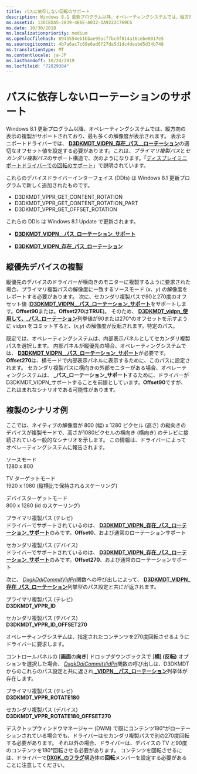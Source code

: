 ```yaml
---
title: パスに依存しない回転のサポート
description: Windows 8.1 更新プログラム以降、オペレーティングシステムでは、縦方向の表示の複製がサポートされており、最も多くの解像度が表示されます。
ms.assetid: 136CEDA5-2839-4E6E-A032-1A9222C769C6
ms.date: 10/30/2018
ms.localizationpriority: medium
ms.openlocfilehash: 8943554eb1bbae99acffbc0f814a16cebe0017e5
ms.sourcegitcommit: 4b7a6ac7c68e6ad6f27da5d1dc4deabd5d34b748
ms.translationtype: MT
ms.contentlocale: ja-JP
ms.lasthandoff: 10/24/2019
ms.locfileid: "72829384"
---
```

# <a name="span-iddisplaysupporting_path-independent_rotationspansupporting-path-independent-rotation"></a><span id="display.supporting_path-independent_rotation"></span>パスに依存しないローテーションのサポート


Windows 8.1 更新プログラム以降、オペレーティングシステムでは、縦方向の表示の複製がサポートされており、最も多くの解像度が表示されます。 表示ミニポートドライバーでは、 [**D3DKMDT\_VIDPN\_存在\_パス\_\_ローテーション**](https://docs.microsoft.com/windows-hardware/drivers/ddi/d3dkmdt/ns-d3dkmdt-_d3dkmdt_vidpn_present_path_rotation_support)の適切なオフセット値を設定する必要があります。これは、*プライマリ複製パス*と*セカンダリ複製パス*のサポート構造で、次のようになります。「[ディスプレイミニポートドライバーでの回転のサポート](supporting-rotation-in-a-display-miniport-driver.md)」で説明されています。

これらのデバイスドライバーインターフェイス (DDIs) は Windows 8.1 更新プログラムで新しく追加されたものです。

-   D3DKMDT_VPPR_GET_CONTENT_ROTATION
-   D3DKMDT_VPPR_GET_CONTENT_ROTATION_PART
-   D3DKMDT_VPPR_GET_OFFSET_ROTATION

これらの DDIs は Windows 8.1 Update で更新されます。

-   [**D3DKMDT\_VIDPN\_\_パス\_ローテーション\_サポート**](https://docs.microsoft.com/windows-hardware/drivers/ddi/d3dkmdt/ns-d3dkmdt-_d3dkmdt_vidpn_present_path_rotation_support)

-   [**D3DKMDT\_VIDPN\_存在\_パス\_ローテーション**](https://docs.microsoft.com/windows-hardware/drivers/ddi/d3dkmdt/ne-d3dkmdt-_d3dkmdt_vidpn_present_path_rotation)

## <a name="span-idcloning_a_portrait-first_devicespanspan-idcloning_a_portrait-first_devicespanspan-idcloning_a_portrait-first_devicespancloning-a-portrait-first-device"></a><span id="Cloning_a_portrait-first_device"></span><span id="cloning_a_portrait-first_device"></span><span id="CLONING_A_PORTRAIT-FIRST_DEVICE"></span>縦優先デバイスの複製


縦優先のデバイスのドライバーが横向きのモニターに複製するように要求された場合、プライマリ複製パスの解像度に一致するソースモード (*x*、*y*) の解像度をレポートする必要があります。 次に、セカンダリ複製パスで90と270度のオフセット値 ([**D3DKMDT\_VIDPN\_\_パス\_ローテーション\_サポート**](https://docs.microsoft.com/windows-hardware/drivers/ddi/d3dkmdt/ns-d3dkmdt-_d3dkmdt_vidpn_present_path_rotation_support)をサポートします。**Offset90**または。**Offset270**は**TRUE**)。 そのため、 [**D3DKMDT\_vidpn\_使用して、\_パス\_ローテーション**](https://docs.microsoft.com/windows-hardware/drivers/ddi/d3dkmdt/ne-d3dkmdt-_d3dkmdt_vidpn_present_path_rotation)列挙値が90または270°のオフセットを示すように vidpn をコミットすると、(*x*,*y*) の解像度が反転されます。特定のパス。

既定では、オペレーティングシステムは、内部表示パネルとしてセカンダリ複製パスを選択します。 内部パネルが縦優先の場合、オペレーティングシステムでは、 [**D3DKMDT\_VIDPN\_\_パス\_ローテーション\_サポート**](https://docs.microsoft.com/windows-hardware/drivers/ddi/d3dkmdt/ns-d3dkmdt-_d3dkmdt_vidpn_present_path_rotation_support)が必要です。**Offset270**は、横モードで内部表示パネルに表示するために、このパスに設定されます。 セカンダリ複製パスに横向きの外部モニターがある場合、オペレーティングシステムは、 **\_パス\_ローテーション\_サポート**するために、ドライバーが D3DKMDT\_VIDPN\_サポートすることを前提としています。**Offset90**ですが、これはまれなシナリオである可能性があります。

## <a name="span-idexample_clone_scenariosspanspan-idexample_clone_scenariosspanspan-idexample_clone_scenariosspanexample-clone-scenarios"></a><span id="Example_clone_scenarios"></span><span id="example_clone_scenarios"></span><span id="EXAMPLE_CLONE_SCENARIOS"></span>複製のシナリオ例


ここでは、ネイティブの解像度が 800 (幅) x 1280 ピクセル (高さ) の縦向きのデバイスが複製モードで、高さが1080ピクセルの横向き (横向き) のテレビに接続されている一般的なシナリオを示します。 この情報は、ドライバーによってオペレーティングシステムに報告されます。

<span id="source_mode"></span><span id="SOURCE_MODE"></span>ソースモード  
1280 x 800

<span id="TV_target_mode"></span><span id="tv_target_mode"></span><span id="TV_TARGET_MODE"></span>TV ターゲットモード  
1920 x 1080 (縦横比で保持されるスケーリング)

<span id="device_target_mode"></span><span id="DEVICE_TARGET_MODE"></span>デバイスターゲットモード  
800 x 1280 (id のスケーリング)

<span id="primary_clone_path__TV_"></span><span id="primary_clone_path__tv_"></span><span id="PRIMARY_CLONE_PATH__TV_"></span>プライマリ複製パス (テレビ)  
ドライバーでサポートされているのは、 [**D3DKMDT\_VIDPN\_存在\_パス\_ローテーション\_サポート**](https://docs.microsoft.com/windows-hardware/drivers/ddi/d3dkmdt/ns-d3dkmdt-_d3dkmdt_vidpn_present_path_rotation_support)のみです。**Offset0**、および通常のローテーションサポート

<span id="secondary_clone_path__device_"></span><span id="SECONDARY_CLONE_PATH__DEVICE_"></span>セカンダリ複製パス (デバイス)  
ドライバーでサポートされているのは、 [**D3DKMDT\_VIDPN\_存在\_パス\_ローテーション\_サポート**](https://docs.microsoft.com/windows-hardware/drivers/ddi/d3dkmdt/ns-d3dkmdt-_d3dkmdt_vidpn_present_path_rotation_support)のみです。**Offset270**、および通常のローテーションサポート

<span></span>  

次に、 [*DxgkDdiCommitVidPn*](https://docs.microsoft.com/windows-hardware/drivers/ddi/d3dkmddi/nc-d3dkmddi-dxgkddi_commitvidpn)関数への呼び出しによって、 [**D3DKMDT\_VIDPN\_存在\_パス\_ローテーション**](https://docs.microsoft.com/windows-hardware/drivers/ddi/d3dkmdt/ne-d3dkmdt-_d3dkmdt_vidpn_present_path_rotation)列挙型のパス設定と共にが返されます。

<span id="primary_clone_path__TV_"></span><span id="primary_clone_path__tv_"></span><span id="PRIMARY_CLONE_PATH__TV_"></span>プライマリ複製パス (テレビ)  
**D3DKMDT\_VPPR\_ID**

<span id="secondary_clone_path__device_"></span><span id="SECONDARY_CLONE_PATH__DEVICE_"></span>セカンダリ複製パス (デバイス)  
**D3DKMDT\_VPPR\_ID\_OFFSET270**

オペレーティングシステムは、指定されたコンテンツを270度回転させるようにドライバーに要求します。

コントロールパネルの [**画面**の**向き**] ドロップダウンボックスで [**横] (反転)** オプションを選択した場合、 [*DxgkDdiCommitVidPn*](https://docs.microsoft.com/windows-hardware/drivers/ddi/d3dkmddi/nc-d3dkmddi-dxgkddi_commitvidpn)関数の呼び出しは、D3DKMDT からのこれらのパス設定と共に返され[ **\_VIDPN\_\_パス\_ローテーション**](https://docs.microsoft.com/windows-hardware/drivers/ddi/d3dkmdt/ne-d3dkmdt-_d3dkmdt_vidpn_present_path_rotation)列挙体が存在します。

<span id="primary_clone_path__TV_"></span><span id="primary_clone_path__tv_"></span><span id="PRIMARY_CLONE_PATH__TV_"></span>プライマリ複製パス (テレビ)  
**D3DKMDT\_VPPR\_ROTATE180**

<span id="secondary_clone_path__device_"></span><span id="SECONDARY_CLONE_PATH__DEVICE_"></span>セカンダリ複製パス (デバイス)  
**D3DKMDT\_VPPR\_ROTATE180\_OFFSET270**

デスクトップウィンドウマネージャー (DWM) で既にコンテンツ180°がローテーションされている場合でも、ドライバーはセカンダリ複製パスで別の270度回転する必要があります。 それ以外の場合、ドライバーは、デバイスの TV と90度のコンテンツを180°回転させる必要があります。 コンテンツを回転させるには、ドライバーで[**DXGK\_のフラグ**](https://docs.microsoft.com/windows-hardware/drivers/ddi/d3dkmddi/ns-d3dkmddi-_dxgk_presentflags)構造体の**回転**メンバーを設定する必要があることに注意してください。

 

 





